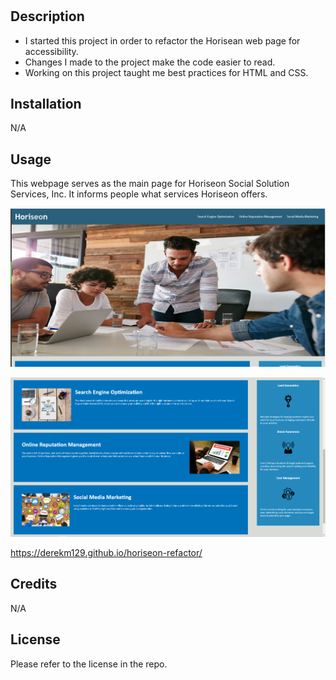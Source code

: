 # <Horiseon Web Page>

## Description

- I started this project in order to refactor the Horisean web page for accessibility. 
- Changes I made to the project make the code easier to read.
- Working on this project taught me best practices for HTML and CSS.

## Installation

N/A

## Usage

This webpage serves as the main page for Horiseon Social Solution Services, Inc. It informs people what services Horiseon offers.
    
![Top half of page.](./Develop/assets/images/screenshot1.png)

![Bottom half of page.](./Develop/assets/images/screenshot2.png)

https://derekm129.github.io/horiseon-refactor/
    
## Credits

N/A

## License

Please refer to the license in the repo.
